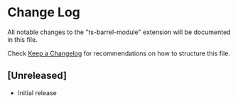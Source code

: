 # Change Log

All notable changes to the "ts-barrel-module" extension will be documented in this file.

Check [Keep a Changelog](http://keepachangelog.com/) for recommendations on how to structure this file.

## [Unreleased]

- Initial release